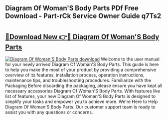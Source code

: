 ## Diagram Of Woman'S Body Parts PDf Free Download - Part-rCk Service Owner Guide q7Ts2

# <h2><a href="http://dfidwmq.blite.top/?on=Diagram+Of+Woman%27S+Body+Parts">🔗Download New 👉🔴 Diagram Of Woman'S Body Parts</a></h2>

[![Diagram Of Woman'S Body Parts download](https://i.imgur.com/lujVjoI.png)](http://dfidwmq.blite.top/?on=Diagram+Of+Woman%27S+Body+Parts)
Welcome to the user manual for your newly arrived Diagram Of Woman'S Body Parts. This guide is here to help you make the most of your product by providing a comprehensive overview of its features, installation process, operation instructions, maintenance tips, and troubleshooting procedures. Familiarize with the Packaging Before discarding the packaging, please ensure you have kept all necessary accessories Diagram Of Woman'S Body Parts. With features like list of features, your new Diagram Of Woman'S Body Parts is designed to simplify your tasks and empower you to achieve more. We're Here to Help Diagram Of Woman'S Body Parts. Our customer support team is ready to assist you with any questions or concerns.
